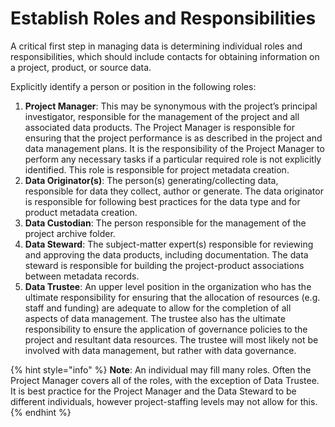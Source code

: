 # Establish Roles and Responsibilities

A critical first step in managing data is determining individual roles and responsibilities, which should include contacts for obtaining information on a project, product, or source data. 

Explicitly identify a person or position in the following roles:

1. **Project Manager**: This may be synonymous with the project’s principal investigator, responsible for the management of the project and all associated data products. The Project Manager is responsible for ensuring that the project performance is as described in the project and data management plans. It is the responsibility of the Project Manager to perform any necessary tasks if a particular required role is not explicitly identified. This role is responsible for project metadata creation. 
2. **Data Originator\(s\)**: The person\(s\) generating/collecting data, responsible for data they collect, author or generate. The data originator is responsible for following best practices for the data type and for product metadata creation.
3. **Data Custodian**: The person responsible for the management of the project archive folder. 
4. **Data Steward**: The subject-matter expert\(s\) responsible for reviewing and approving the data products, including documentation. The data steward is responsible for building the project-product associations between metadata records.
5. **Data Trustee**: An upper level position in the organization who has the ultimate responsibility for ensuring that the allocation of resources \(e.g. staff and funding\) are adequate to allow for the completion of all aspects of data management. The trustee also has the ultimate responsibility to ensure the application of governance policies to the project and resultant data resources. The trustee will most likely not be involved with data management, but rather with data governance.

{% hint style="info" %}
 **Note**: An individual may fill many roles. Often the Project Manager covers all of the roles, with the exception of Data Trustee. It is best practice for the Project Manager and the Data Steward to be different individuals, however project-staffing levels may not allow for this.
{% endhint %}

